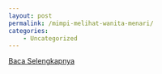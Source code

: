 ```yaml
---
layout: post
permalink: /mimpi-melihat-wanita-menari/
categories:
    - Uncategorized
---
```


[Baca Selengkapnya](/03)